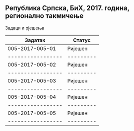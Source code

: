 ## Република Српска, БиХ, 2017. година, регионално такмичење
Задаци и рјешења

| Задатак         | Статус  |
|-----------------|---------|
| 005-2017-005-01 | Ријешен |
|-----------------|---------|
| 005-2017-005-02 | Ријешен |
|-----------------|---------|
| 005-2017-005-03 | Ријешен |
|-----------------|---------|
| 005-2017-005-04 | Ријешен |
|-----------------|---------|
| 005-2017-005-05 | Ријешен |
|-----------------|---------|
